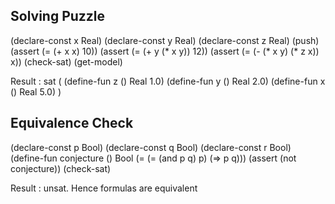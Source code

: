 ## Solving Puzzle
(declare-const x Real)
(declare-const y Real)
(declare-const z Real)
(push)
(assert (= (+ x x) 10))
(assert (= (+ y (* x y)) 12))
(assert (= (- (* x y) (* z x)) x))
(check-sat)
(get-model)

Result :
sat
(
  (define-fun z () Real
    1.0)
  (define-fun y () Real
    2.0)
  (define-fun x () Real
    5.0)
)

## Equivalence Check
(declare-const p Bool)
(declare-const q Bool)
(declare-const r Bool)
(define-fun conjecture () Bool
    (= (= (and p q) p) (=> p q)))
(assert (not conjecture))
(check-sat)

Result : unsat. Hence formulas are equivalent 


